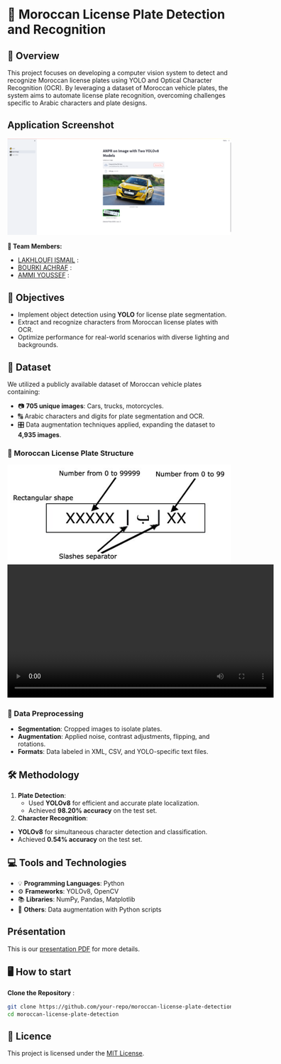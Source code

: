 # 🚗 Moroccan License Plate Detection and Recognition

## 📖 Overview

This project focuses on developing a computer vision system to detect and recognize Moroccan license plates using YOLO and Optical Character Recognition (OCR). By leveraging a dataset of Moroccan vehicle plates, the system aims to automate license plate recognition, overcoming challenges specific to Arabic characters and plate designs.
## Application Screenshot
![Application Screenshot](app_demo.png)

**👥 Team Members:**
- [LAKHLOUFI ISMAIL](https://github.com/ismaillakhloufi) :
- [BOURKI ACHRAF](https://github.com/BOURKI970/) : 
- [AMMI YOUSSEF](https://github.com/youssefammi123/) : 

## 🎯 Objectives
-  Implement object detection using **YOLO** for license plate segmentation.
-  Extract and recognize characters from Moroccan license plates with OCR.
-  Optimize performance for real-world scenarios with diverse lighting and backgrounds.

## 📂 Dataset
We utilized a publicly available dataset of Moroccan vehicle plates containing:
- 📷 **705 unique images**: Cars, trucks, motorcycles.
- 🔠 Arabic characters and digits for plate segmentation and OCR.
- 🎛️ Data augmentation techniques applied, expanding the dataset to **4,935 images**.

### 🚗 Moroccan License Plate Structure
![Moroccan License Plate Structure](Moroccan-license-plate-structure.jpg)
<video width="600" controls>
  <source src="C:\Users\MOHAMED\Downloads\0216\0216.mp4" type="video/mp4">
</video>


### 🔄 Data Preprocessing
-  **Segmentation**: Cropped images to isolate plates.
-  **Augmentation**: Applied noise, contrast adjustments, flipping, and rotations.
-  **Formats**: Data labeled in XML, CSV, and YOLO-specific text files.

## 🛠️ Methodology
1. **Plate Detection**:
   -  Used **YOLOv8** for efficient and accurate plate localization.
   -  Achieved **98.20% accuracy** on the test set.
2. **Character Recognition**:
  -  **YOLOv8** for simultaneous character detection and classification.
  -  Achieved **0.54% accuracy** on the test set.

## 💻 Tools and Technologies
- 💡 **Programming Languages**: Python
- ⚙️ **Frameworks**: YOLOv8, OpenCV
- 📚 **Libraries**: NumPy, Pandas, Matplotlib
- 🔧 **Others**: Data augmentation with Python scripts

## Présentation
This is our [presentation PDF](https://www.canva.com/design/DAGeLzc6G8w/xMNAD96WYagAGu5DdXI1eA/edit?utm_content=DAGeLzc6G8w&utm_campaign=designshare&utm_medium=link2&utm_source=sharebutton) for more details.


## 🖥️ How to start
 **Clone the Repository** :
   ```bash
  git clone https://github.com/your-repo/moroccan-license-plate-detection.git
cd moroccan-license-plate-detection
   ```

## 📜 Licence
This project is licensed under the [MIT License](LICENSE).  

